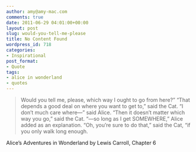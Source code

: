 ```yaml
---
author: amy@amy-mac.com
comments: true
date: 2011-06-29 04:01:00+00:00
layout: post
slug: would-you-tell-me-please
title: No Content Found
wordpress_id: 718
categories:
- Inspirational
post_format:
- Quote
tags:
- alice in wonderland
- quotes
---
```


> Would you tell me, please, which way I ought to go from here?”
“That depends a good deal on where you want to get to,” said the Cat.
“I don’t much care where—” said Alice.
“Then it doesn’t matter which way you go,” said the Cat.
“—so long as I get SOMEWHERE,” Alice added as an explanation.
“Oh, you’re sure to do that,” said the Cat, “if you only walk long enough.




Alice’s Adventures in Wonderland by Lewis Carroll, Chapter 6

